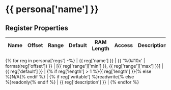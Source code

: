 # {{ persona['name'] }}

## Register Properties

| Name | Offset | Range | Default | RAM Length | Access | Description |
| - | - | - | - | - | - | - |
{% for reg in persona['regs'] -%}
| {{ reg['name'] }} | {{ '%0#10x' | format(reg['offset']) }} | [{{ reg['range']['min'] }}, {{ reg['range']['max'] }}] | {{ reg['default'] }} | {% if reg['length'] > 1 %}{{ reg['length'] }}{% else %}N/A{% endif %} | {% if reg['writable'] %}readwrite{% else %}readonly{% endif %} | {{ reg['description'] }} |
{% endfor %}
